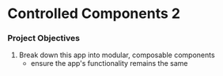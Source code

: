 # Controlled Components 2

### Project Objectives

1) Break down this app into modular, composable components
    * ensure the app's functionality remains the same